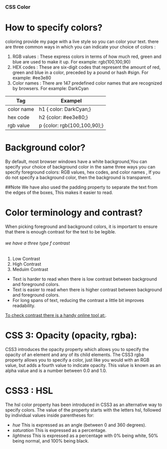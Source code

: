 ### CSS Color


# How to specify colors?
coloring provide my page with a live style so you can color your text.
there are three common ways in which you can indicate your choice of colors :

1. RGB values : These express colors in terms of how much red, green and blue are used to make it up. For example: rgb(100,100,90)
2. HEX codes : These are six-digit codes that represent the amount of red, green and blue in a color, preceded by a pound or hash #sign. For example: #ee3e80
3. Color names : There are 147 predefined color names that are recognized by browsers. For example: DarkCyan

Tag  | Exampel
---- | ----
color name | h1 { color: DarkCyan;}
hex code | h2 {color: #ee3e80;}
rgb value | p {color: rgb(100,100,90);}

# Background color?
By default, most browser windows have a white background,You can specify your choice of background color in the same three ways you can specify foreground colors: RGB values, hex codes, and color names , If you do not specify a background color, then the background is transparent. 

##Note 
We have also used the padding property to separate the text from the edges of the boxes, This makes it easier to read.


# Color terminology and contrast?
When picking foreground and background colors, it is important to ensure that there is enough contrast for the text to be legible.
###### we have a three type f contrast
1. Low Contrast
2. High Contrast
3. Meduim Contrast

- Text is harder to read when there is low contrast between background and foreground colors.
- Text is easier to read when there is higher contrast between background and foreground colors.
- For long spans of text, reducing the contrast a little bit improves readability.

[To check contrast there is a handy online tool at:]( www.snook.ca/technical/colour_contrast/colour.html).

# CSS 3: Opacity (opacity, rgba):
CSS3 introduces the opacity property which allows you to specify the opacity of an element and any of its child elements. The CSS3 rgba property allows you to specify a color, just like you would with an RGB value, but adds a fourth value to indicate opacity. This value is known as an alpha value and is a number between 0.0 and 1.0.

# CSS3 : HSL
The hsl color property has been introduced in CSS3 as an alternative way to specify colors. The value of the property starts with the letters hsl, followed by individual values inside parentheses for:
- *hue*
This is expressed as an angle (between 0 and 360 degrees).
- *saturation*
This is expressed as a percentage.
- *lightness*
This is expressed as a percentage with 0% being white, 50% being normal, and 100% being black.


